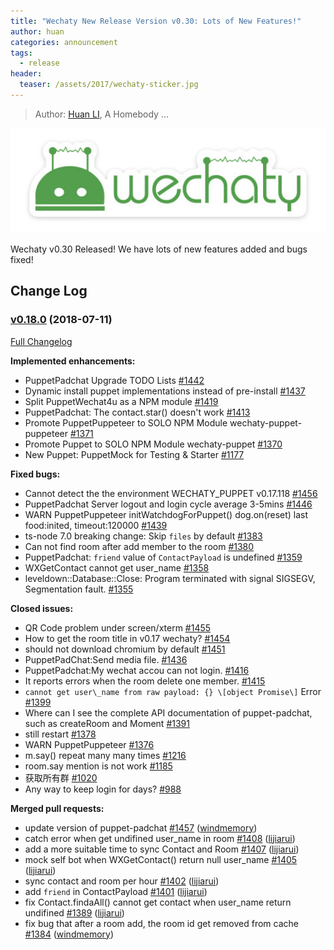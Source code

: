```yaml
---
title: "Wechaty New Release Version v0.30: Lots of New Features!"
author: huan
categories: announcement
tags:
  - release
header:
  teaser: /assets/2017/wechaty-sticker.jpg
---
```


> Author: [Huan LI](https://github.com/huan), A Homebody ...

![Wechaty](/assets/2017/wechaty-sticker.jpg)

Wechaty v0.30 Released! We have lots of new features added and bugs fixed!

<!--more-->

## Change Log

### [v0.18.0](https://github.com/chatie/wechaty/tree/v0.18.0) (2018-07-11)

[Full Changelog](https://github.com/chatie/wechaty/compare/v0.16.0...v0.18.0)

**Implemented enhancements:**

- PuppetPadchat Upgrade TODO Lists [\#1442](https://github.com/Chatie/wechaty/issues/1442)
- Dynamic install puppet implementations instead of pre-install [\#1437](https://github.com/Chatie/wechaty/issues/1437)
- Split PuppetWechat4u as a NPM module [\#1419](https://github.com/Chatie/wechaty/issues/1419)
- PuppetPadchat: The contact.star\(\) doesn't work [\#1413](https://github.com/Chatie/wechaty/issues/1413)
- Promote PuppetPuppeteer to SOLO NPM Module wechaty-puppet-puppeteer [\#1371](https://github.com/Chatie/wechaty/issues/1371)
- Promote Puppet to SOLO NPM Module wechaty-puppet [\#1370](https://github.com/Chatie/wechaty/issues/1370)
- New Puppet: PuppetMock for Testing & Starter [\#1177](https://github.com/Chatie/wechaty/issues/1177)

**Fixed bugs:**

- Cannot detect the the environment WECHATY\_PUPPET v0.17.118  [\#1456](https://github.com/Chatie/wechaty/issues/1456)
- PuppetPadchat Server logout and login cycle average 3-5mins [\#1446](https://github.com/Chatie/wechaty/issues/1446)
- WARN PuppetPuppeteer initWatchdogForPuppet\(\) dog.on\(reset\) last food:inited, timeout:120000 [\#1439](https://github.com/Chatie/wechaty/issues/1439)
- ts-node 7.0 breaking change: Skip `files` by default [\#1383](https://github.com/Chatie/wechaty/issues/1383)
- Can not find room after add member to the room [\#1380](https://github.com/Chatie/wechaty/issues/1380)
- PuppetPadchat: `friend` value of `ContactPayload` is undefined [\#1359](https://github.com/Chatie/wechaty/issues/1359)
- WXGetContact cannot get user\_name [\#1358](https://github.com/Chatie/wechaty/issues/1358)
- leveldown::Database::Close: Program terminated with signal SIGSEGV, Segmentation fault. [\#1355](https://github.com/Chatie/wechaty/issues/1355)

**Closed issues:**

- QR Code problem under screen/xterm [\#1455](https://github.com/Chatie/wechaty/issues/1455)
- How to get the room title in v0.17 wechaty? [\#1454](https://github.com/Chatie/wechaty/issues/1454)
- should not download chromium by default [\#1451](https://github.com/Chatie/wechaty/issues/1451)
- PuppetPadChat:Send media file. [\#1436](https://github.com/Chatie/wechaty/issues/1436)
- PuppetPadchat:My wechat accou can not login. [\#1416](https://github.com/Chatie/wechaty/issues/1416)
- It reports errors when the room delete one member. [\#1415](https://github.com/Chatie/wechaty/issues/1415)
- `cannot get user\_name from raw payload: {} \[object Promise\]` Error [\#1399](https://github.com/Chatie/wechaty/issues/1399)
- Where can I see the complete API documentation of puppet-padchat, such as createRoom and Moment [\#1391](https://github.com/Chatie/wechaty/issues/1391)
- still restart [\#1378](https://github.com/Chatie/wechaty/issues/1378)
- WARN PuppetPuppeteer [\#1376](https://github.com/Chatie/wechaty/issues/1376)
- m.say\(\) repeat many many times [\#1216](https://github.com/Chatie/wechaty/issues/1216)
- room.say mention is not work [\#1185](https://github.com/Chatie/wechaty/issues/1185)
- 获取所有群 [\#1020](https://github.com/Chatie/wechaty/issues/1020)
- Any way to keep login for days? [\#988](https://github.com/Chatie/wechaty/issues/988)

**Merged pull requests:**

- update version of puppet-padchat [\#1457](https://github.com/Chatie/wechaty/pull/1457) ([windmemory](https://github.com/windmemory))
- catch error when get undifined user\_name in room [\#1408](https://github.com/Chatie/wechaty/pull/1408) ([lijiarui](https://github.com/lijiarui))
- add a more suitable time to sync Contact and Room [\#1407](https://github.com/Chatie/wechaty/pull/1407) ([lijiarui](https://github.com/lijiarui))
- mock self bot when WXGetContact\(\) return null user\_name [\#1405](https://github.com/Chatie/wechaty/pull/1405) ([lijiarui](https://github.com/lijiarui))
- sync contact and room per hour [\#1402](https://github.com/Chatie/wechaty/pull/1402) ([lijiarui](https://github.com/lijiarui))
- add `friend` in ContactPayload [\#1401](https://github.com/Chatie/wechaty/pull/1401) ([lijiarui](https://github.com/lijiarui))
- fix Contact.findaAll\(\) cannot get contact when user\_name return undifined [\#1389](https://github.com/Chatie/wechaty/pull/1389) ([lijiarui](https://github.com/lijiarui))
- fix bug that after a room add, the room id get removed from cache [\#1384](https://github.com/Chatie/wechaty/pull/1384) ([windmemory](https://github.com/windmemory))
